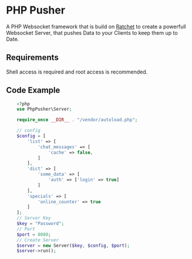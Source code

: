 # PHP Pusher

A PHP Websocket framework that is build on [Ratchet](http://socketo.me/) to create a powerfull Websocket Server,
that pushes Data to your Clients to keep them up to Date.

## Requirements

Shell access is required and root access is recommended.

## Code Example

```php
    <?php
    use PhpPusher\Server;

    require_once __DIR__ . "/vendor/autoload.php";

    // config
    $config = [
        'list' => [
            'chat_messages' => [
                'cache' => false,
            ]
        ],
        'dict' => [
            'some_data' => [
                'auth' => ['login' => true]
            ]
        ],
        'specials' => [
            'online_counter' => true
        ]
    ];
    // Server Key
    $key = "Password";
    // Port
    $port = 8080;
    // Create Server
    $server = new Server($key, $config, $port);
    $server->run();
```
